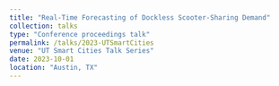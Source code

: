 ```yaml
---
title: "Real-Time Forecasting of Dockless Scooter-Sharing Demand"
collection: talks
type: "Conference proceedings talk"
permalink: /talks/2023-UTSmartCities
venue: "UT Smart Cities Talk Series"
date: 2023-10-01
location: "Austin, TX"
---
```


